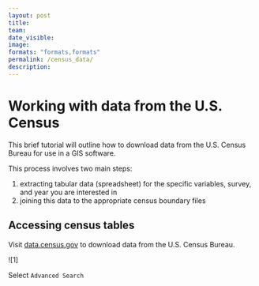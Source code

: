 ```yaml
---
layout: post
title: 
team: 
date_visible: 
image: 
formats: "formats,formats"
permalink: /census_data/
description: 
---
```



# Working with data from the U.S. Census

This brief tutorial will outline how to download data from the U.S. Census Bureau for use in a GIS software. 

This process involves two main steps:
1.  extracting tabular data (spreadsheet) for the specific variables, survey, and year you are interested in 
2. joining this data to the appropriate census boundary files 

## Accessing census tables

Visit [data.census.gov](https://data.census.gov/cedsci/) to download data from the U.S. Census Bureau. 

![1]

Select `Advanced Search` 